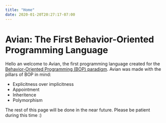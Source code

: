 ```yaml
---
title: "Home"
date: 2020-01-20T20:27:17-07:00
---
```


# Avian: The First Behavior-Oriented Programming Language

Hello an welcome to Avian, the first programming language created for the [Behavior-Oriented Programming (BOP) paradigm](https://avian-lang.org/bop/).
Avian was made with the pillars of BOP in mind:

- Explicitness over implicitness
- Appointment
- Inheritence
- Polymorphism

The rest of this page will be done in the near future. Please be patient during this time :)